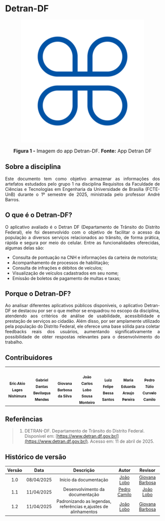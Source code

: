 # Detran-DF


<div style="text-align: center;">
  <img src="assets/Detran-df/DETRAN-DF.jpg" alt="Detran-df" width="400px">
</div>

<font size="3"><p style="text-align: center">**Figura 1 -** Imagem do app Detran-DF. **Fonte:** App Detran DF</p></font>

## Sobre a disciplina

<p align="justify">
Este documento tem como objetivo armazenar as informações dos artefatos estudados pelo grupo 1 na disciplina Requisitos da Faculdade de Ciências e Tecnologias em Engenharia da Universidade de Brasília (FCTE-UnB) durante o 1º semestre de 2025, ministrada pelo professor André Barros.
</p>

## O que é o Detran-DF?

<p align="justify">
O aplicativo avaliado é o Detran DF (Departamento de Trânsito do Distrito Federal), ele foi desenvolvido com o objetivo de facilitar o acesso da população a diversos serviços relacionados ao trânsito, de forma prática, rápida e segura por meio do celular. Entre as funcionalidades oferecidas, algumas delas são:
</p>

- Consulta de pontuação na CNH e informações da carteira de motorista;
- Acompanhamento de processos de habilitação;
- Consulta de infrações e débitos de veículos;
- Visualização de veículos cadastrados em seu nome;
- Emissão de boletos de pagamento de multas e taxas;

## Porque o Detran-DF?

<p align="justify">
Ao analisar diferentes aplicativos públicos disponíveis, o aplicativo Detran-DF se destacou por ser o que melhor se enquadrou no escopo da disciplina, atendendo aos critérios de análise de usabilidade, acessibilidade e prestação de serviços ao cidadão. Além disso, por ser amplamente utilizado pela população do Distrito Federal, ele oferece uma base sólida para coletar feedbacks reais dos usuários, aumentando significativamente a possibilidade de obter respostas relevantes para o desenvolvimento do trabalho.
</p>

## Contribuidores

<table>
  <tr>
    <td align="center"><a href="https://github.com/eric-kingu"><img style="border-radius: 60%;" src="https://github.com/eric-kingu.png" width="200px;" alt=""/><br /><sub><b>Eric Akio Lages Nishimura</b></sub></a><br />
    <td align="center"><a href="https://github.com/gbevi"><img style="border-radius: 60%;" src="https://github.com/gbevi.png" width="200px;" alt=""/><br /><sub><b>Gabriel Dantas Bevilaqua Mendes</b></sub></a><br />
    <td align="center"><a href="https://github.com/gio221"><img style="border-radius: 60%;" src="https://github.com/gio221.png" width="200px;" alt=""/><br /><sub><b>Giovana Barbosa da Silva</b></sub></a><br /><a href="Link git" title="Rocketseat"></a></td>
    <td align="center"><a href="https://github.com/joaolobo10"><img style="border-radius: 60%;" src="https://github.com/joaolobo10.png" width="200px;" alt=""/><br /><sub><b>João Carlos Lobo Sousa Monteiro</b></sub></a><br />
    <td align="center"><a href="https://github.com/lfelipebessa"><img style="border-radius: 60%;" src="https://github.com/lfelipebessa.png" width="200px;" alt=""/><br /><sub><b>Luiz Felipe Bessa Santos</b></sub></a><br /><a href="Link git" title="Rocketseat"></a></td>
    <td align="center"><a href="https://github.com/maaduh"><img style="border-radius: 60%;" src="https://github.com/maaduh.png" width="200px;" alt=""/><br /><sub><b>Maria Eduarda Araujo Pereira</b></sub></a><br />
    <td align="center"><a href="https://github.com/PedrooCamilo"><img style="border-radius: 60%;" src="https://github.com/PedrooCamilo.png" width="200px;" alt=""/><br /><sub><b>Pedro Túlio Curvelo Camilo</b></sub></a><br />
  </tr>
</table>

## Referências

> 1. DETRAN-DF. Departamento de Trânsito do Distrito Federal. Disponível em: [https://www.detran.df.gov.br/](https://www.detran.df.gov.br/). Acesso em: 11 de abril de 2025.

## Histórico de versão

| Versão |    Data    |                            Descrição                            |                      Autor                      |                  Revisor                   |
| :----: | :--------: | :-------------------------------------------------------------: | :---------------------------------------------: | :----------------------------------------: |
|  1.0   | 08/04/2025 |                     Início da documentação                      |   [João Lobo](https://github.com/joaolobo10)    |        [Giovana Barbosa](https://github.com/gio221)                                     |
|  1.1   | 11/04/2025 |                 Desenvolvimento da documentação                 | [Pedro Camilo](https://github.com/PedrooCamilo) | [João Lobo](https://github.com/joaolobo10) |
|  1.2   | 11/04/2025 | Padronizando as legendas, referências e,ajustes de alinhamentos |   [João Lobo](https://github.com/joaolobo10)    |               [Giovana Barbosa](https://github.com/gio221)                              |
